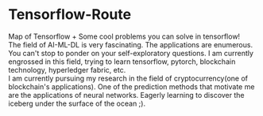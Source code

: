 # Tensorflow-Route
Map of Tensorflow
+
Some cool problems you can solve in tensorflow!<br>
The field of AI-ML-DL is very fascinating. The applications are enumerous. You can't stop to ponder on your self-exploratory questions. I am currently engrossed in this field, trying to learn tensorflow, pytorch, blockchain technology, hyperledger fabric, etc.<br>
I am currently pursuing my research in the field of cryptocurrency(one of blockchain's applications). One of the prediction methods that motivate me are the applications of neural networks. Eagerly learning to discover the iceberg under the surface of the ocean ;).
